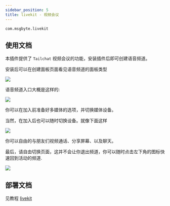 ```yaml
---
sidebar_position: 5
title: livekit - 视频会议
---
```


`com.msgbyte.livekit`

## 使用文档

本插件提供了 `Tailchat` 视频会议的功能，安装插件后即可创建语音频道。

安装后可以在创建面板页面看见语音频道的面板类型

![](/img/advanced-usage/plugins/livekit/1.png)

语音频道入口大概是这样的:

![](/img/advanced-usage/plugins/livekit/2.png)

你可以在加入前准备好多媒体的选项，并切换媒体设备。

当然，在加入后也可以随时切换设备。就像下面这样

![](/img/advanced-usage/plugins/livekit/3.png)

你可以自由的与朋友们视频通话、分享屏幕、以及聊天。


最后，请自由切换页面，这并不会让你退出频道，你可以随时点击左下角的图标快速回到活动的频道.

![](/img/advanced-usage/plugins/livekit/4.png)

## 部署文档

见教程 [livekit](../../meeting/livekit.md)
